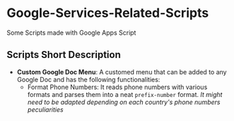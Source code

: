# Google-Services-Related-Scripts
Some Scripts made with Google Apps Script

## Scripts Short Description
- **Custom Google Doc Menu**: A customed menu that can be added to any Google Doc and has the following functionalities:
    * Format Phone Numbers: It reads phone numbers with various formats and parses them into a neat `prefix-number` format. *It might need to be adapted depending on each country's phone numbers peculiarities*
